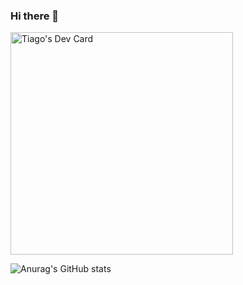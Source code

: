 ### Hi there 👋

<a href="https://app.daily.dev/tiagoqueiros"><img src="https://api.daily.dev/devcards/v2/eXvYfD4Oz1GOWoTvhPswi.png?type=default&r=hvn" width="356" alt="Tiago's Dev Card"/></a>

![Anurag's GitHub stats](https://github-readme-stats.vercel.app/api?username=tiagofilipequeiros&show_icons=true&theme=dracula)
<!--
**tiagofilipequeiros/tiagofilipequeiros** is a ✨ _special_ ✨ repository because its `README.md` (this file) appears on your GitHub profile.

Here are some ideas to get you started:

- 🔭 I’m currently working on ...
- 🌱 I’m currently learning ...
- 👯 I’m looking to collaborate on ...
- 🤔 I’m looking for help with ...
- 💬 Ask me about ...
- 📫 How to reach me: ...
- 😄 Pronouns: ...
- ⚡ Fun fact: ...
-->
